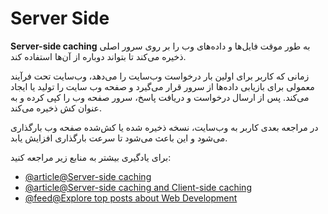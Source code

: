 # Server Side

**Server-side caching** به طور موقت فایل‌ها و داده‌های وب را بر روی سرور اصلی ذخیره می‌کند تا بتواند دوباره از آن‌ها استفاده کند.

زمانی که کاربر برای اولین بار درخواست وب‌سایت را می‌دهد، وب‌سایت تحت فرآیند معمولی برای بازیابی داده‌ها از سرور قرار می‌گیرد و صفحه وب سایت را تولید یا ایجاد می‌کند. پس از ارسال درخواست و دریافت پاسخ، سرور صفحه وب را کپی کرده و به عنوان کش ذخیره می‌کند.

در مراجعه بعدی کاربر به وب‌سایت، نسخه ذخیره شده یا کش‌شده صفحه وب بارگذاری می‌شود و این باعث می‌شود تا سرعت بارگذاری افزایش یابد.

برای یادگیری بیشتر به منابع زیر مراجعه کنید:

- [@article@Server-side caching](https://www.starwindsoftware.com/resource-library/server-side-caching/)
- [@article@Server-side caching and Client-side caching](https://www.codingninjas.com/codestudio/library/server-side-caching-and-client-side-caching)
- [@feed@Explore top posts about Web Development](https://app.daily.dev/tags/webdev?ref=roadmapsh)
